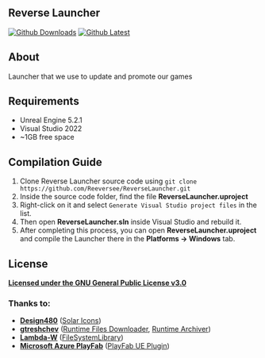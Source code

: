 ## Reverse Launcher
[![Github Downloads](https://img.shields.io/github/downloads/Reeversee/ReverseLauncher/total.svg?color=%2364f573&style=for-the-badge)](https://github.com/Reeversee/ReverseLauncher/releases/)
[![Github Latest](https://img.shields.io/github/v/release/Reeversee/ReverseLauncher?display_name=tag&color=%2364f573&style=for-the-badge)](https://github.com/Reeversee/ReverseLauncher/releases/latest)

## About

Launcher that we use to update and promote our games

## Requirements

- Unreal Engine 5.2.1
- Visual Studio 2022
- ~1GB free space

## Compilation Guide

1. Clone Reverse Launcher source code using `git clone https://github.com/Reeversee/ReverseLauncher.git`
2. Inside the source code folder, find the file **ReverseLauncher.uproject**
3. Right-click on it and select `Generate Visual Studio project files` in the list.
4. Then open **ReverseLauncher.sln** inside Visual Studio and rebuild it.
5. After completing this process, you can open **ReverseLauncher.uproject** and compile the Launcher there in the **Platforms -> Windows** tab.

## License

**[Licensed under the GNU General Public License v3.0](https://github.com/Reeversee/ReverseLauncher/blob/default/LICENSE)**

### Thanks to:
- **[Design480](https://t.me/Design480)** ([Solar Icons](https://solariconset.com))
- **[gtreshchev](https://github.com/gtreshchev)** ([Runtime Files Downloader](https://github.com/gtreshchev/RuntimeFilesDownloader), [Runtime Archiver](https://github.com/gtreshchev/RuntimeArchiver))
- **[Lambda-W](https://github.com/Lambda-W)** ([FileSystemLibrary](https://github.com/Lambda-W/FileSystemLibrary))
- **[Microsoft Azure PlayFab](https://playfab.com)** ([PlayFab UE Plugin](https://github.com/PlayFab/UnrealMarketplacePlugin))
